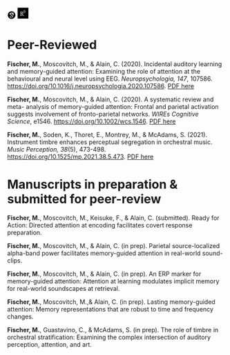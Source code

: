 <p float="left">
<a href="https://scholar.google.com/citations?hl=en&user=WVWtxUkAAAAJ"><img src="/assets/icons/google-scholar.svg" width="20"/></a>
<a href="https://www.researchgate.net/profile/Manda-Fischer"><img src="/assets/icons/ResearchGate.svg" width="25" /></a>
</p>

# **Peer-Reviewed**

**Fischer, M.**, Moscovitch, M., & Alain, C. (2020). Incidental auditory learning and memory-guided attention: Examining the role of attention at the behavioural and neural level using EEG. *Neuropsychologia, 147*, 107586. https://doi.org/10.1016/j.neuropsychologia.2020.107586. [PDF here](/assets/pubs/NYS.pdf)

**Fischer, M.**, Moscovitch, M., & Alain, C. (2020). A systematic review and meta- analysis of memory-guided attention: Frontal and parietal activation suggests involvement of fronto-parietal networks. *WIREs Cognitive Science*, e1546. https://doi.org/10.1002/wcs.1546. [PDF here](/assets/pubs/WIRES.pdf)

**Fischer, M.**, Soden, K., Thoret, E., Montrey, M., & McAdams, S. (2021). Instrument timbre enhances perceptual segregation in orchestral music. *Music Perception, 38*(5), 473-498. https://doi.org/10.1525/mp.2021.38.5.473. [PDF here](/assets/pubs/MP.pdf)

# **Manuscripts in preparation & submitted for peer-review**

**Fischer, M.**, Moscovitch, M., Keisuke, F., & Alain, C. (submitted). Ready for Action: Directed attention at encoding facilitates covert response preparation.

**Fischer, M.**, Moscovitch, M., & Alain, C. (in prep). Parietal source-localized alpha-band power facilitates memory-guided attention in real-world sound-clips. 

**Fischer, M.**, Moscovitch, M., & Alain, C. (in prep). An ERP marker for memory-guided attention: Attention at learning modulates implicit memory for real-world soundscapes at retrieval. 

**Fischer, M.**, Moscovitch, M.,&  Alain, C. (in prep). Lasting memory-guided attention: Memory representations that are robust to time and frequency changes. 

**Fischer, M.**, Guastavino, C., & McAdams, S. (in prep). The role of timbre in orchestral stratification: Examining the complex intersection of auditory perception, attention, and art. 
